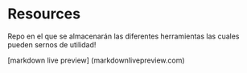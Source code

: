 # Resources
Repo en el que se almacenarán las diferentes herramientas las cuales pueden sernos de utilidad!


[markdown live preview] (markdownlivepreview.com)

